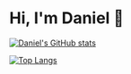 # Hi, I'm Daniel 👋

[![Daniel's GitHub stats](https://github-readme-stats.vercel.app/api?username=ziegenberg&show_icons=true&theme=dark&hide_rank=true&disable_animations=true)](https://github.com/anuraghazra/github-readme-stats)

[![Top Langs](https://github-readme-stats.vercel.app/api/top-langs/?username=ziegenberg&layout=compact)](https://github.com/anuraghazra/github-readme-stats)

<!--
**ziegenberg/ziegenberg** is a ✨ _special_ ✨ repository because its `README.md` (this file) appears on your GitHub profile.

Here are some ideas to get you started:

- 🔭 I’m currently working on ...
- 🌱 I’m currently learning ...
- 👯 I’m looking to collaborate on ...
- 🤔 I’m looking for help with ...
- 💬 Ask me about ...
- 📫 How to reach me: ...
- 😄 Pronouns: ...
- ⚡ Fun fact: ...
-->
